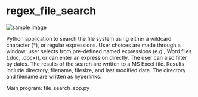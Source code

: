 # regex_file_search
![sample image](https://raw.githubusercontent.com/bthaman/file_search_regex/master/images/file_search.jpg)

Python application to search the file system using either a wildcard character (*), or regular expressions.
User choices are made through a window: user selects from pre-defined named expressions (e.g., Word files (.doc, .docx)), or can enter an expression directly.
The user can also filter by dates.
The results of the search are written to a MS Excel file. Results include directory, filename, filesize, and last modified date. The directory and filename are written as hyperlinks.

Main program: file_search_app.py
